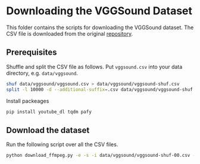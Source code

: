 # Downloading the VGGSound Dataset

This folder contains the scripts for downloading the VGGSound dataset. The CSV file is downloaded from the original [repository](https://www.robots.ox.ac.uk/~vgg/data/vggsound/).

## Prerequisites

Shuffle and split the CSV file as follows.
Put `vggsound.csv` into your data directory, e.g. `data/vggsound`.

```sh
shuf data/vggsound/vggsound.csv > data/vggsound/vggsound-shuf.csv
split -l 10000 -d --additional-suffix=.csv data/vggsound/vggsound-shuf.csv data/vggsound/vggsound-shuf-
```
Install packeages
```sh
pip install youtube_dl tqdm pafy
```


## Download the dataset

Run the following script over all the CSV files.

```sh
python download_ffmpeg.py -e -s -i data/vggsound/vggsound-shuf-00.csv -o data/vggsound/vggsound/00/
```

